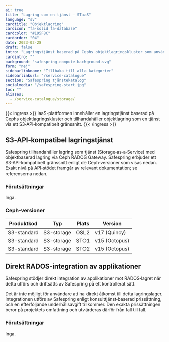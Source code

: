 ```yaml
---
ai: true
title: "Lagring som en tjänst – STaaS"
language: "sv"
cardtitle: "Objektlagring"
cardicon: "fa-solid fa-database"
cardcolor: "#195F8C"
cardorder: "04"
date: 2023-02-28
draft: false
intro: "Lagringstjänst baserad på Cephs objektlagringskluster som använder S3-API."
cardintro: ""
background: "safespring-compute-background.svg"
form: "nej"
sidebarlinkname: "Tillbaka till alla kategorier"
sidebarlinkurl: "/service-catalogue"
section: "Safespring tjänstekatalog"
socialmedia: "/safespring-start.jpg"
toc: ""
aliases:
  - /service-catalogue/storage/
---
```


{{< ingress >}}
IaaS-plattformen innehåller en lagringstjänst baserad på Cephs objektlagringskluster och tillhandahåller objektlagring som en tjänst via ett S3‑API‑kompatibelt gränssnitt.
{{< /ingress >}}

## S3‑API‑kompatibel lagringstjänst

Safespring tillhandahåller lagring som tjänst (Storage‑as‑a‑Service) med objektbaserad lagring via Ceph RADOS Gateway. Safespring erbjuder ett S3‑API‑kompatibelt gränssnitt enligt de Ceph‑versioner som visas nedan. Exakt nivå på API‑stödet framgår av relevant dokumentation; se referenserna nedan.

### Förutsättningar

Inga.

### Ceph‑versioner

| Produktkod  | Typ        | Plats | Version       |
| ----------- | ---------- | ----- | ------------- |
| S3-standard | S3-storage | OSL2  | v17 (Quincy)  |
| S3-standard | S3-storage | STO1  | v15 (Octopus) |
| S3-standard | S3-storage | STO2  | v15 (Octopus) |

## Direkt RADOS‑integration av applikationer

Safespring stödjer direkt integration av applikationer mot RADOS‑lagret när detta utförs och driftsätts av Safespring på ett kontrollerat sätt.

Det är inte möjligt för användare att ha direkt åtkomst till detta lagringslager. Integrationen utförs av Safespring enligt konsulttjänst‑baserad prissättning, och en efterföljande underhållsavgift tillkommer. Den exakta prissättningen beror på projektets omfattning och utvärderas därför från fall till fall.

### Förutsättningar

Inga.
